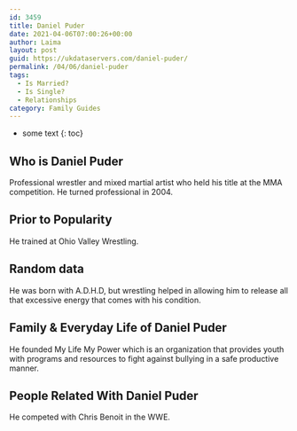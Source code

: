 ```yaml
---
id: 3459
title: Daniel Puder
date: 2021-04-06T07:00:26+00:00
author: Laima
layout: post
guid: https://ukdataservers.com/daniel-puder/
permalink: /04/06/daniel-puder
tags:
  - Is Married?
  - Is Single?
  - Relationships
category: Family Guides
---
```


* some text
{: toc}


## Who is Daniel Puder
                  
                  
                  
Professional wrestler and mixed martial artist who held his title at the MMA competition. He turned professional in 2004.
                  
              
            
              
            
                
                
                
## Prior to Popularity
                  
                  
                  
He trained at Ohio Valley Wrestling.
                  
              
            
              
            
                
                
                
## Random data
                  
                  
                  
He was born with A.D.H.D, but wrestling helped in allowing him to release all that excessive energy that comes with his condition.
                  
              
            
              
            
                
                
                
## Family & Everyday Life of Daniel Puder
                  
                  
                  
He founded My Life My Power which is an organization that provides youth with programs and resources to fight against bullying in a safe productive manner.
                  
              
            
              
            
                
                
                
## People Related With Daniel Puder
                  
                  
                  
He competed with Chris Benoit in the WWE.
                  
              
            
              
            
                
              
            
              
              
            
            
              
            
          
          
          